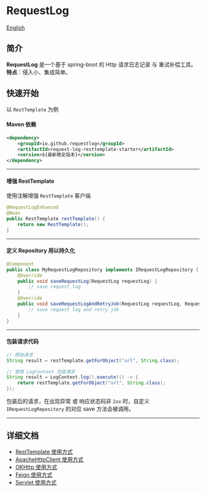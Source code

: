 # RequestLog

[English](README.md)

## 简介

**RequestLog** 是一个基于 spring-boot 的 Http 请求日志记录 与 重试补偿工具。
<br/>
**特点**：侵入小、集成简单。

## 快速开始 <a name="quick_start"></a>

以 `RestTemplate` 为例

#### Maven 依赖

```xml
<dependency>
    <groupId>io.github.requestlog</groupId>
    <artifactId>request-log-resttemplate-starter</artifactId>
    <version>${最新稳定版本}</version>
</dependency>
```

---

#### 增强 RestTemplate

使用注解增强 `RestTemplate` 客户端
```java
@RequestLogEnhanced 
@Bean
public RestTemplate restTemplate() {
    return new RestTemplate();
}
```

---

#### 定义 Repository 用以持久化

```java
@Component
public class MyRequestLogRepository implements IRequestLogRepository {
    @Override
    public void saveRequestLog(RequestLog requestLog) {
        // save request log
    }
    @Override
    public void saveRequestLogAndRetryJob(RequestLog requestLog, RequestRetryJob requestRetryJob) {
        // save request log and retry job
    }
}
```

---

#### 包装请求代码

```java
// 原始请求
String result = restTemplate.getForObject("url", String.class);

// 使用 LogContext 包装请求
String result = LogContext.log().execute(() -> {
    return restTemplate.getForObject("url", String.class);
});
```

包装后的请求，在出现异常 或 响应状态码非 `2xx` 时，自定义 `IRequestLogRepository` 的对应 save 方法会被调用。

---


## 详细文档

- [RestTemplate 使用方式](/docs/zh/rest_template_usage.md)
- [ApacheHttpClient 使用方式](/docs/zh/apache_http_client_usage.md)
- [OKHttp 使用方式](/docs/zh/ok_http_usage.md)
- [Feign 使用方式](/docs/zh/feign_usage.md)
- [Servlet 使用方式](/docs/zh/servlet_usage.md)